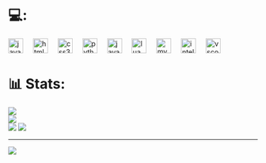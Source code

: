 # 💻:
<div align="left">
  <img src="https://cdn.jsdelivr.net/gh/devicons/devicon/icons/javascript/javascript-original.svg" height="30" alt="javascript logo"  />
  <img width="12" />
  <img src="https://cdn.jsdelivr.net/gh/devicons/devicon/icons/html5/html5-original.svg" height="30" alt="html5 logo"  />
  <img width="12" />
  <img src="https://cdn.jsdelivr.net/gh/devicons/devicon/icons/css3/css3-original.svg" height="30" alt="css3 logo"  />
  <img width="12" />
  <img src="https://cdn.jsdelivr.net/gh/devicons/devicon/icons/python/python-original.svg" height="30" alt="python logo"  />
  <img width="12" />
  <img src="https://cdn.jsdelivr.net/gh/devicons/devicon/icons/java/java-original.svg" height="30" alt="java logo"  />
  <img width="12" />
  <img src="https://cdn.jsdelivr.net/gh/devicons/devicon/icons/lua/lua-original.svg" height="30" alt="lua logo"  />
  <img width="12" />
  <img src="https://cdn.jsdelivr.net/gh/devicons/devicon/icons/mysql/mysql-original.svg" height="30" alt="mysql logo"  />
  <img width="12" />
  <img src="https://cdn.jsdelivr.net/gh/devicons/devicon/icons/intellij/intellij-original.svg" height="30" alt="intellij logo"  />
  <img width="12" />
  <img src="https://cdn.jsdelivr.net/gh/devicons/devicon/icons/vscode/vscode-original.svg" height="30" alt="vscode logo"  />
</div>

# 📊 Stats:
![](https://github-readme-stats.vercel.app/api?username=reviewbd&theme=dark&hide_border=false&include_all_commits=true&count_private=true)<br/>
![](https://nirzak-streak-stats.vercel.app/?user=reviewbd&theme=dark&hide_border=false)<br/>
![](https://github-readme-stats.vercel.app/api/top-langs/?username=reviewbd&theme=dark&hide_border=false&include_all_commits=true&count_private=true&layout=compact)
![](https://github-contributor-stats.vercel.app/api?username=reviewbd&limit=5&theme=dark&combine_all_yearly_contributions=true)

---
[![](https://visitcount.itsvg.in/api?id=reviewbd&icon=0&color=0)](https://visitcount.itsvg.in)

<!-- Proudly created with GPRM ( https://gprm.itsvg.in ) -->
